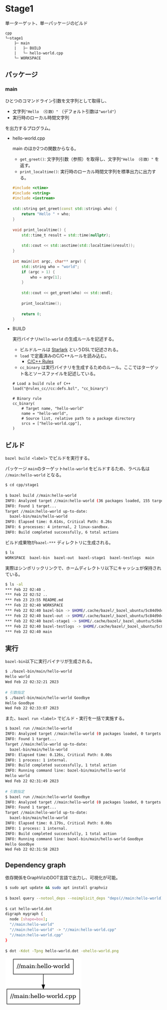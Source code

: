 # Stage1

単一ターゲット、単一パッケージのビルド

```
cpp
└─stage1
    ├─ main
    |   ├─ BUILD
    |   └─ hello-world.cpp
    └─ WORKSPACE
```

## パッケージ

### main

ひとつのコマンドライン引数を文字列として取得し、

- 文字列`"Hello （引数）"` （デフォルト引数は`"world"`）
- 実行時のローカル時間文字列

を出力するプログラム。

- hello-world.cpp

  main のほか2つの関数からなる。

  - `get_greet()`: 文字列引数（参照）を取得し、文字列`"Hello （引数）"` を返す。
  - `print_localtime()`: 実行時のローカル時間文字列を標準出力に出力する。

  ```cpp
  #include <ctime>
  #include <string>
  #include <iostream>

  std::string get_greet(const std::string& who) {
      return "Hello " + who;
  }

  void print_localtime() {
      std::time_t result = std::time(nullptr);

      std::cout << std::asctime(std::localtime(&result));
  }

  int main(int argc, char** argv) {
      std::string who = "world";
      if (argc > 1) {
          who = argv[1];
      }

      std::cout << get_greet(who) << std::endl;

      print_localtime();

      return 0;
  }
  ```

- BUILD

  実行バイナリ`hello-world` の生成ルールを記述する。

  - ビルドルールは [Starlark](https://github.com/bazelbuild/starlark) というDSLで記述される。
  - `load` で定義済みのC/C++ルールを読み込む。
    - [C/C++ Rules](https://bazel.build/reference/be/c-cpp?hl=en)
  - `cc_binary` は実行バイナリを生成するためのルール。ここではターゲット名とソースファイルを記述している。

  ```bazel
  # Load a build rule of C++
  load("@rules_cc//cc:defs.bzl", "cc_binary")

  # Binary rule
  cc_binary(
      # Target name, "hello-world"
      name = "hello-world",
      # Source list, relative path to a package directory
      srcs = ["hello-world.cpp"],
  )
  ```

## ビルド

`bazel build <label>` でビルドを実行する。

パッケージ `main`のターゲット`hello-world` をビルドするため、ラベル名は `//main:hello-world` となる。

```sh
$ cd cpp/stage1

$ bazel build //main:hello-world
INFO: Analyzed target //main:hello-world (36 packages loaded, 155 targets configured).
INFO: Found 1 target...
Target //main:hello-world up-to-date:
  bazel-bin/main/hello-world
INFO: Elapsed time: 0.614s, Critical Path: 0.26s
INFO: 6 processes: 4 internal, 2 linux-sandbox.
INFO: Build completed successfully, 6 total actions
```

ビルド成果物が`bazel-***` ディレクトリに生成される。

```sh
$ ls
WORKSPACE  bazel-bin  bazel-out  bazel-stage1  bazel-testlogs  main
```

実際はシンボリックリンクで、ホームディレクトリ以下にキャッシュが保持されている。

```sh
$ ls -al
*** Feb 22 02:40 .
*** Feb 22 02:52 ..
*** Feb 23 23:55 README.md
*** Feb 22 02:40 WORKSPACE
*** Feb 22 02:40 bazel-bin -> $HOME/.cache/bazel/_bazel_ubuntu/5c84d9dc717f789b9d29b05a5d83e10b/execroot/__main__/bazel-out/k8-fastbuild/bin
*** Feb 22 02:40 bazel-out -> $HOME/.cache/bazel/_bazel_ubuntu/5c84d9dc717f789b9d29b05a5d83e10b/execroot/__main__/bazel-out
*** Feb 22 02:40 bazel-stage1 -> $HOME/.cache/bazel/_bazel_ubuntu/5c84d9dc717f789b9d29b05a5d83e10b/execroot/__main__
*** Feb 22 02:40 bazel-testlogs -> $HOME/.cache/bazel/_bazel_ubuntu/5c84d9dc717f789b9d29b05a5d83e10b/execroot/__main__/bazel-out/k8-fastbuild/testlogs
*** Feb 22 02:40 main
```

## 実行

`bazel-bin`以下に実行バイナリが生成される。

```sh
$ ./bazel-bin/main/hello-world
Hello world
Wed Feb 22 02:32:21 2023

# 引数指定
$ ./bazel-bin/main/hello-world Goodbye
Hello Goodbye
Wed Feb 22 02:33:07 2023
```

また、`bazel run <label>` でビルド・実行を一括で実施する。

```sh
$ bazel run //main:hello-world
INFO: Analyzed target //main:hello-world (0 packages loaded, 0 targets configured).
INFO: Found 1 target...
Target //main:hello-world up-to-date:
  bazel-bin/main/hello-world
INFO: Elapsed time: 0.126s, Critical Path: 0.00s
INFO: 1 process: 1 internal.
INFO: Build completed successfully, 1 total action
INFO: Running command line: bazel-bin/main/hello-world
Hello world
Wed Feb 22 02:31:49 2023

# 引数指定
$ bazel run //main:hello-world Goodbye
INFO: Analyzed target //main:hello-world (0 packages loaded, 0 targets configured).
INFO: Found 1 target...
Target //main:hello-world up-to-date:
  bazel-bin/main/hello-world
INFO: Elapsed time: 0.179s, Critical Path: 0.00s
INFO: 1 process: 1 internal.
INFO: Build completed successfully, 1 total action
INFO: Running command line: bazel-bin/main/hello-world Goodbye
Hello Goodbye
Wed Feb 22 02:31:58 2023
```

## Dependency graph

依存関係をGraphVizのDOT言語で出力し、可視化が可能。

```sh
$ sudo apt update && sudo apt install graphviz

$ bazel query --notool_deps --noimplicit_deps "deps(//main:hello-world)" --output graph > hello-world.dot

$ cat hello-world.dot
digraph mygraph {
  node [shape=box];
  "//main:hello-world"
  "//main:hello-world" -> "//main:hello-world.cpp"
  "//main:hello-world.cpp"
}

$ dot -Kdot -Tpng hello-world.dot -ohello-world.png
```

![hello-world.png](hello-world.png)

